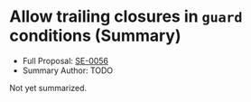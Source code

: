 # Allow trailing closures in `guard` conditions (Summary)

* Full Proposal: [SE-0056](https://github.com/apple/swift-evolution/blob/main/proposals/0056-trailing-closures-in-guard.md)
* Summary Author: TODO

Not yet summarized.
